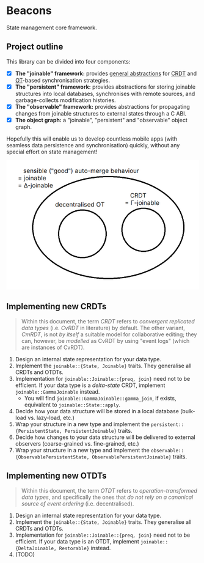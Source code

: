 # Beacons

State management core framework.

## Project outline

This library can be divided into four components:

- [x] **The "joinable" framework:** provides [general abstractions](docs/state-management-theory.pdf) for [CRDT](https://en.wikipedia.org/wiki/Conflict-free_replicated_data_type) and [OT](https://en.wikipedia.org/wiki/Operational_transformation)-based synchronisation strategies.
- [x] **The "persistent" framework:** provides abstractions for storing joinable structures into local databases, synchronises with remote sources, and garbage-collects modification histories.
- [x] **The "observable" framework:** provides abstractions for propagating changes from joinable structures to external states through a C ABI.
- [x] **The object graph:** a "joinable", "persistent" and "observable" object graph.

Hopefully this will enable us to develop countless mobile apps (with seamless data persistence and synchronisation) quickly, without any special effort on state management!

![A random picture](docs/ot-crdt.png)

## Implementing new CRDTs

> Within this document, the term _CRDT_ refers to _convergent replicated data types_ (i.e. _CvRDT_ in literature) by default. The other variant, _CmRDT_, is not _by itself_ a suitable model for collaborative editing; they can, however, be _modelled_ as CvRDT by using "event logs" (which are instances of CvRDT).

1. Design an internal state representation for your data type.
2. Implement the `joinable::{State, Joinable}` traits. They generalise all CRDTs and OTDTs.
3. Implementation for `joinable::Joinable::{preq, join}` need not to be efficient. If your data type is a _delta-state_ CRDT, implement `joinable::GammaJoinable` instead.
   - You will find `joinable::GammaJoinable::gamma_join`, if exists, equivalent to `joinable::State::apply`.
4. Decide how your data structure will be stored in a local database (bulk-load vs. lazy-load, etc.)
5. Wrap your structure in a new type and implement the `persistent::{PersistentState, PersistentJoinable}` traits.
6. Decide how changes to your data structure will be delivered to external observers (coarse-grained vs. fine-grained, etc.)
7. Wrap your structure in a new type and implement the `observable::{ObservablePersistentState, ObservablePersistentJoinable}` traits.

## Implementing new OTDTs

> Within this document, the term _OTDT_ refers to _operation-transformed data types_, and specifically the ones that _do not rely on a canonical source of event ordering_ (i.e. decentralised).

1. Design an internal state representation for your data type.
2. Implement the `joinable::{State, Joinable}` traits. They generalise all CRDTs and OTDTs.
3. Implementation for `joinable::Joinable::{preq, join}` need not to be efficient. If your data type is an OTDT, implement `joinable::{DeltaJoinable, Restorable}` instead.
4. (TODO)
